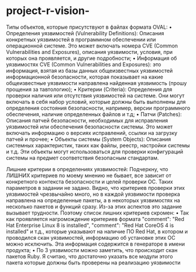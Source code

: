 # project-r-vision-
Типы объектов, которые присутствуют в файлах формата OVAL:
•	Определения уязвимостей (Vulnerability Definitions): Описания конкретных уязвимостей в программном обеспечении или операционной системе. Это может включать номера CVE (Common Vulnerabilities and Exposures), описания уязвимости, условия, при которых она проявляется, и другие подробности;
•	Информация об уязвимостях CVE (Common Vulnerabilities and Exposures): это информация, взятая из базы данных общеизвестных уязвимостей информационной безопасности, которая показывает на какие общеизвестные уязвимости направлена найденная уязвимость (прошу прощения за тавтологию);
•	Критерии (Criteria): Определения для проверки наличия или отсутствия уязвимостей на системе. Они могут включать в себя набор условий, которые должны быть выполнены для определения состояния безопасности, например, версии программного обеспечения, наличие определенных файлов и т.д;
•	Патчи (Patches): Описания патчей безопасности, необходимых для исправления уязвимостей или обеспечения безопасности системы. Это может включать информацию о версиях исправлений, ссылки на загрузку патчей и прочее;
•	Объекты системы (System Objects): Описания системных характеристик, таких как файлы, реестр, настройки системы и т.д. Эти объекты могут использоваться для проверки конфигураций системы на предмет соответствия безопасным стандартам.

 
Лишние критерии в определениях уязвимостей:
Подчеркну, что ЛИШНИХ критериев по моему мнению не бывает, все зависит от конкретного контекста безопасности и целей проверки ОС. Таких параметров в задании не задано. Видно, что критериев проверки этих уязвимостей чрезвычайно много, но в каждой уязвимости проверка направлена на определенные пакеты, а в некоторых уязвимостях на несколько пакетов и функций сразу. Из-за этих аспектов это задание вызывает трудности. Поэтому список лишних критериев скромен:
•	Так как проявляется нагромождение критериев формата "comment": "Red Hat Enterprise Linux 8 is installed", "comment": "Red Hat CoreOS 4 is installed" и т.д., которые указывают на наличие ПО Red Hat, в котором и проводился скан уязвимостей, информацию об установке этих ОС можно исключить. Эта информация содержится в генераторе в имени продукта;
•	По 3 уязвимости можно заметить, что происходит скан пакетов Ruby. Я считаю, что достаточно указать все модули этого пакета которые должны быть проверены на реализацию уязвимости
